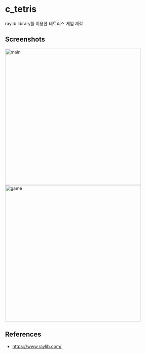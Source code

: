 # c_tetris

raylib library를 이용한 테트리스 게임 제작

## Screenshots

<img width="440" alt="main" src="https://user-images.githubusercontent.com/36218264/215457095-cea1d7e2-04ac-48f1-bec2-0b65882a6471.png">
<img width="440" alt="game" src="https://user-images.githubusercontent.com/36218264/215457112-5135a34d-5584-462a-a8af-804defa3756d.png">

## References

- https://www.raylib.com/
